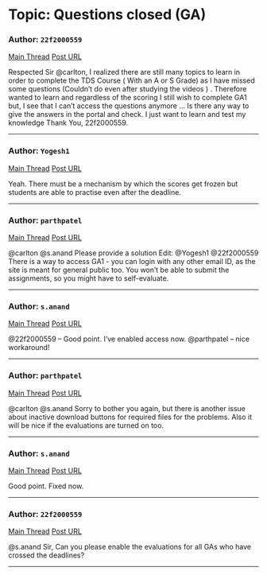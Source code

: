 # Topic: Questions closed (GA)

### Author: `22f2000559`
[Main Thread](https://discourse.onlinedegree.iitm.ac.in/t/questions-closed-ga/165433)
[Post URL](https://discourse.onlinedegree.iitm.ac.in/t/questions-closed-ga/165433/1)

[post_number]: 1
Respected Sir @carlton,
I realized there are still many topics to learn in order to complete the TDS Course ( With an A or S Grade) as I have missed some questions (Couldn’t do even after studying the videos ) .
Therefore wanted to learn and regardless of the scoring I still wish to complete GA1 but, I see that I can’t access the questions  anymore …
Is there any way to give the answers in the portal and check. I just want to learn and test my knowledge
Thank You,
22f2000559.

---

### Author: `Yogesh1`
[Main Thread](https://discourse.onlinedegree.iitm.ac.in/t/questions-closed-ga/165433)
[Post URL](https://discourse.onlinedegree.iitm.ac.in/t/questions-closed-ga/165433/2)

[post_number]: 2
Yeah. There must be a mechanism by which the scores get frozen but students are able to practise even after the deadline.

---

### Author: `parthpatel`
[Main Thread](https://discourse.onlinedegree.iitm.ac.in/t/questions-closed-ga/165433)
[Post URL](https://discourse.onlinedegree.iitm.ac.in/t/questions-closed-ga/165433/3)

[post_number]: 3
@carlton @s.anand Please provide a solution
Edit: @Yogesh1 @22f2000559 There is a way to access GA1 - you can login with any other email ID, as the site is meant for general public too. You won’t be able to submit the assignments, so you might have to self-evaluate.

---

### Author: `s.anand`
[Main Thread](https://discourse.onlinedegree.iitm.ac.in/t/questions-closed-ga/165433)
[Post URL](https://discourse.onlinedegree.iitm.ac.in/t/questions-closed-ga/165433/4)

[post_number]: 4
@22f2000559 – Good point. I’ve enabled access now.
@parthpatel – nice workaround!

---

### Author: `parthpatel`
[Main Thread](https://discourse.onlinedegree.iitm.ac.in/t/questions-closed-ga/165433)
[Post URL](https://discourse.onlinedegree.iitm.ac.in/t/questions-closed-ga/165433/5)

[post_number]: 5
@carlton @s.anand
Sorry to bother you again, but there is another issue about inactive download buttons for required files for the problems. Also it will be nice if the evaluations are turned on too.

[reply_to_post_number]: 4

---

### Author: `s.anand`
[Main Thread](https://discourse.onlinedegree.iitm.ac.in/t/questions-closed-ga/165433)
[Post URL](https://discourse.onlinedegree.iitm.ac.in/t/questions-closed-ga/165433/6)

[post_number]: 6
Good point. Fixed now.

[reply_to_post_number]: 5

---

### Author: `22f2000559`
[Main Thread](https://discourse.onlinedegree.iitm.ac.in/t/questions-closed-ga/165433)
[Post URL](https://discourse.onlinedegree.iitm.ac.in/t/questions-closed-ga/165433/7)

[post_number]: 7
@s.anand Sir,
Can you please enable the evaluations for all GAs who have crossed the deadlines?

---
